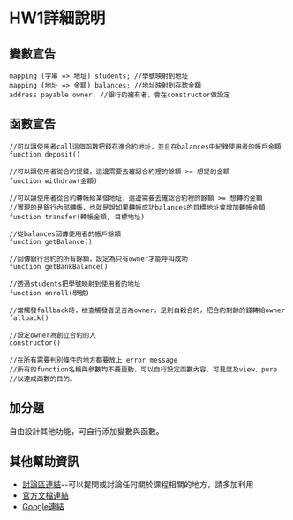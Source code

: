 # HW1詳細說明

## 變數宣告
```
mapping (字串 => 地址) students; //學號映射到地址
mapping (地址 => 金額) balances; //地址映射到存款金額
address payable owner; //銀行的擁有者，會在constructor做設定
```
## 函數宣告

```
//可以讓使用者call這個函數把錢存進合約地址，並且在balances中紀錄使用者的帳戶金額
function deposit()

//可以讓使用者從合約提錢，這邊需要去確認合約裡的餘額 >= 想提的金額
function withdraw(金額)

//可以讓使用者從合約轉帳給某個地址，這邊需要去確認合約裡的餘額 >= 想轉的金額
//實現的是銀行內部轉帳，也就是說如果轉帳成功balances的目標地址會增加轉帳金額
function transfer(轉帳金額, 目標地址)

//從balances回傳使用者的帳戶餘額
function getBalance()

//回傳銀行合約的所有餘額，設定為只有owner才能呼叫成功
function getBankBalance()

//透過students把學號映射到使用者的地址
function enroll(學號)

//當觸發fallback時，檢查觸發者是否為owner，是則自殺合約，把合約剩餘的錢轉給owner
fallback()

//設定owner為創立合約的人
constructor()

//在所有需要判別條件的地方都要放上 error message
//所有的function名稱與參數均不要更動，可以自行設定函數內容、可見度及view、pure
//以達成函數的目的。
```
## 加分題
自由設計其他功能，可自行添加變數與函數。

## 其他幫助資訊
* [討論區連結](https://tlk.io/scu-blockchain)--可以提問或討論任何關於課程相關的地方，請多加利用
* [官方文檔連結](https://solidity.readthedocs.io/en/v0.6.0/contracts.html)
* [Google連結](https://google.com)
